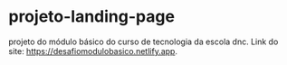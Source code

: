 # projeto-landing-page
projeto do módulo básico do curso de tecnologia da escola dnc.
Link do site: https://desafiomodulobasico.netlify.app.
